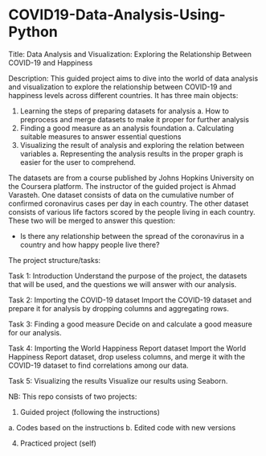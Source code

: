 # COVID19-Data-Analysis-Using-Python

Title: Data Analysis and Visualization: Exploring the Relationship Between COVID-19 and Happiness

Description:
This guided project aims to dive into the world of data analysis and visualization to explore the relationship between COVID-19 and happiness levels across different countries. It has three main objects:
1.	Learning the steps of preparing datasets for analysis
  a.	How to preprocess and merge datasets to make it proper for further analysis
2.	Finding a good measure as an analysis foundation
  a.	Calculating suitable measures to answer essential questions
3.	Visualizing the result of analysis and exploring the relation between variables
  a.	Representing the analysis results in the proper graph is easier for the user to comprehend.

The datasets are from a course published by Johns Hopkins University on the Coursera platform. The instructor of the guided project is Ahmad Varasteh. 
One dataset consists of data on the cumulative number of confirmed coronavirus cases per day in each country. The other dataset consists of various life factors scored by the people living in each country. These two will be merged to answer this question:
  -	Is there any relationship between the spread of the coronavirus in a country and how happy people live there?

The project structure/tasks:

Task 1: Introduction
Understand the purpose of the project, the datasets that will be used, and the questions we will answer with our analysis. 
 
Task 2: Importing the COVID-19 dataset 
Import the COVID-19 dataset and prepare it for analysis by dropping columns and aggregating rows.
 
Task 3: Finding a good measure 
Decide on and calculate a good measure for our analysis.
 
Task 4: Importing the World Happiness Report dataset 
Import the World Happiness Report dataset, drop useless columns, and merge it with the COVID-19 dataset to find correlations among our data.
 
Task 5: Visualizing the results 
Visualize our results using Seaborn.


NB:
This repo consists of two projects:
1. Guided project (following the instructions)

  a. Codes based on the instructions
  b. Edited code with new versions 
  
4. Practiced project (self)
